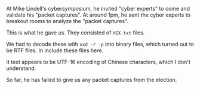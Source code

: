 At Mike Lindell's cybersymposium, he invited "cyber experts" to come and validate his "packet captures".
At around 1pm, he sent the cyber experts to breakout rooms to analyze the "packet captures".

This is what he gave us. They consisted of `HEX.txt` files.

We had to decode these with `xxd -r -p` into binary files, which turned out to be RTF files. In include
these files here.

It text appears to be UTF-16 encoding of Chinese characters, which I don't understand.

So far, he has failed to give us any packet captures from the election.
